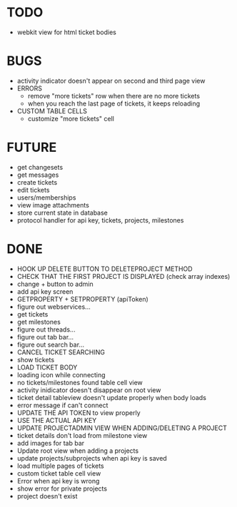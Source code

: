 # TODO
* webkit view for html ticket bodies

# BUGS
* activity indicator doesn't appear on second and third page view
* ERRORS
	* remove "more tickets" row when there are no more tickets
	* when you reach the last page of tickets, it keeps reloading
* CUSTOM TABLE CELLS
	* customize "more tickets" cell

# FUTURE
* get changesets
* get messages
* create tickets
* edit tickets
* users/memberships
* view image attachments
* store current state in database
* protocol handler for api key, tickets, projects, milestones

# DONE
* HOOK UP DELETE BUTTON TO DELETEPROJECT METHOD
* CHECK THAT THE FIRST PROJECT IS DISPLAYED (check array indexes)
* change + button to admin
* add api key screen
* GETPROPERTY + SETPROPERTY (apiToken)
* figure out webservices...
* get tickets
* get milestones
* figure out threads...
* figure out tab bar...
* figure out search bar...
* CANCEL TICKET SEARCHING
* show tickets
* LOAD TICKET BODY
* loading icon while connecting
* no tickets/milestones found table cell view
* activity inidicator doesn't disappear on root view
* ticket detail tableview doesn't update properly when body loads
* error message if can't connect
* UPDATE THE API TOKEN to view properly
* USE THE ACTUAL API KEY
* UPDATE PROJECTADMIN VIEW WHEN ADDING/DELETING A PROJECT
* ticket details don't load from milestone view
* add images for tab bar
* Update root view when adding a projects
* update projects/subprojects when api key is saved
* load multiple pages of tickets
* custom ticket table cell view
* Error when api key is wrong
* show error for private projects
* project doesn't exist

